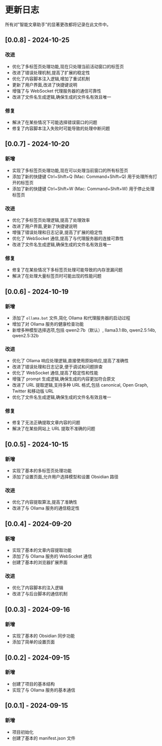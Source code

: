 # 更新日志

所有对"智能文章助手"的显著更改都将记录在此文件中。

## [0.0.8] - 2024-10-25

### 改进
- 优化了多标签页处理功能,现在只处理当前活动窗口的标签页
- 改进了错误处理机制,提高了扩展的稳定性
- 优化了内容脚本注入逻辑,增加了重试机制
- 更新了用户界面,改进了快捷键说明
- 增强了与 WebSocket 代理服务器的通信可靠性
- 改进了文件名生成逻辑,确保生成的文件名有效且唯一

### 修复
- 解决了在某些情况下可能选择错误窗口的问题
- 修复了内容脚本注入失败时可能导致的处理中断问题

## [0.0.7] - 2024-10-20

### 新增
- 实现了多标签页处理功能,现在可以处理当前窗口的所有标签页
- 添加了新的快捷键 Ctrl+Shift+Q (Mac: Command+Shift+Q) 用于处理所有打开的标签页
- 添加了新的快捷键 Ctrl+Shift+W (Mac: Command+Shift+W) 用于停止处理标签页

### 改进
- 优化了多标签页处理逻辑,提高了处理效率
- 改进了用户界面,更新了快捷键说明
- 增强了错误处理和日志记录,提高了扩展的稳定性
- 优化了 WebSocket 通信,提高了与代理服务器的连接可靠性
- 改进了文件名生成逻辑,确保生成的文件名有效且唯一

### 修复
- 修复了在某些情况下多标签页处理可能导致的内存泄漏问题
- 解决了在处理大量标签页时可能出现的性能问题

## [0.0.6] - 2024-10-19

### 新增
- 添加了 `ollama.bat` 文件,简化 Ollama 和代理服务器的启动过程
- 增加了对 Ollama 服务的健康检查功能
- 新增多种模型选择选项,包括 qwen2:7b（默认）, llama3.1:8b, qwen2.5:14b, qwen2.5:32b

### 改进
- 优化了 Ollama 响应处理逻辑,直接使用原始响应,提高了准确性
- 改进了错误处理和日志记录,便于调试和问题排查
- 优化了 WebSocket 通信,提高了稳定性和性能
- 增强了 prompt 生成逻辑,确保生成的内容更加符合原文
- 改进了 URL 提取逻辑,支持多种 URL 格式,包括 canonical, Open Graph, Twitter 和移动版 URL
- 优化了文件名生成逻辑,确保生成的文件名有效且唯一

### 修复
- 修复了无法正确提取文章内容的问题
- 解决了在某些网站上 URL 提取不准确的问题

## [0.0.5] - 2024-10-15

### 新增
- 实现了基本的多标签页处理功能
- 添加了设置页面,允许用户选择模型和设置 Obsidian 路径

### 改进
- 优化了内容提取算法,提高了准确性
- 改进了与 Ollama 服务的通信稳定性

## [0.0.4] - 2024-09-20

### 新增
- 实现了基本的文章内容提取功能
- 添加了与 Ollama 服务的 WebSocket 通信
- 创建了基本的浏览器扩展界面

### 改进
- 优化了内容脚本的注入逻辑
- 改进了与后台脚本的通信机制

## [0.0.3] - 2024-09-16

### 新增
- 实现了基本的 Obsidian 同步功能
- 添加了简单的设置页面

## [0.0.2] - 2024-09-15

### 新增
- 创建了项目的基本结构
- 实现了与 Ollama 服务的基本通信

## [0.0.1] - 2024-09-15

### 新增
- 项目初始化
- 创建了基本的 manifest.json 文件
